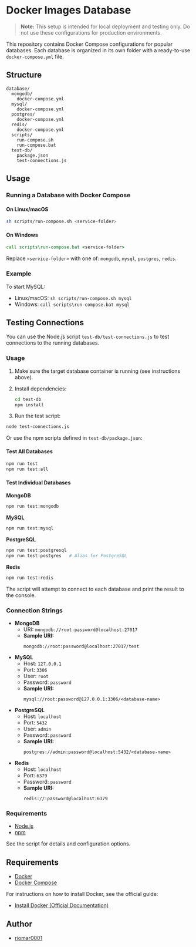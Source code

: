 # Docker Images Database


> **Note:** This setup is intended for local deployment and testing only. Do not use these configurations for production environments.

This repository contains Docker Compose configurations for popular databases. Each database is organized in its own folder with a ready-to-use `docker-compose.yml` file.

## Structure

```
database/
  mongodb/
    docker-compose.yml
  mysql/
    docker-compose.yml
  postgres/
    docker-compose.yml
  redis/
    docker-compose.yml
  scripts/
    run-compose.sh
    run-compose.bat
  test-db/
    package.json
    test-connections.js
```

## Usage

### Running a Database with Docker Compose

#### On Linux/macOS
```sh
sh scripts/run-compose.sh <service-folder>
```
#### On Windows
```bat
call scripts\run-compose.bat <service-folder>
```
Replace `<service-folder>` with one of: `mongodb`, `mysql`, `postgres`, `redis`.

### Example
To start MySQL:
- Linux/macOS: `sh scripts/run-compose.sh mysql`
- Windows: `call scripts\run-compose.bat mysql`

## Testing Connections

You can use the Node.js script `test-db/test-connections.js` to test connections to the running databases.

### Usage

1. Make sure the target database container is running (see instructions above).

2. Install dependencies:

   ```sh
   cd test-db
   npm install
   ```


3. Run the test script:

  ```sh
  node test-connections.js
  ```


Or use the npm scripts defined in `test-db/package.json`:

#### Test All Databases
```sh
npm run test
npm run test:all
```

#### Test Individual Databases

**MongoDB**
```sh
npm run test:mongodb
```

**MySQL**
```sh
npm run test:mysql
```

**PostgreSQL**
```sh
npm run test:postgresql
npm run test:postgres   # Alias for PostgreSQL
```

**Redis**
```sh
npm run test:redis
```

The script will attempt to connect to each database and print the result to the console.


### Connection Strings

- **MongoDB**
  - URI: `mongodb://root:password@localhost:27017`
  - **Sample URI:**
    ```
    mongodb://root:password@localhost:27017/test
    ```
- **MySQL**
  - Host: `127.0.0.1`
  - Port: `3306`
  - User: `root`
  - Password: `password`
  - **Sample URI:**
    ```
    mysql://root:password@127.0.0.1:3306/<database-name>
    ```
- **PostgreSQL**
  - Host: `localhost`
  - Port: `5432`
  - User: `admin`
  - Password: `password`
  - **Sample URI:**
    ```
    postgres://admin:password@localhost:5432/<database-name>
    ```
- **Redis**
  - Host: `localhost`
  - Port: `6379`
  - Password: `password`
  - **Sample URI:**
    ```
    redis://:password@localhost:6379
    ```

### Requirements

- [Node.js](https://nodejs.org/)
- [npm](https://www.npmjs.com/)

See the script for details and configuration options.


## Requirements
- [Docker](https://www.docker.com/get-started)
- [Docker Compose](https://docs.docker.com/compose/)

For instructions on how to install Docker, see the official guide:
- [Install Docker (Official Documentation)](https://docs.docker.com/get-docker/)

## Author
- [riomar0001](https://github.com/riomar0001)